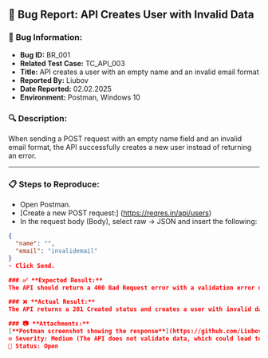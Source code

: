 ## 🐞 **Bug Report: API Creates User with Invalid Data**

### 📄 **Bug Information:**
- **Bug ID:** BR_001
- **Related Test Case:** TC_API_003
- **Title:** API creates a user with an empty name and an invalid email format
- **Reported By:** Liubov
- **Date Reported:** 02.02.2025
- **Environment:** Postman, Windows 10

### 🔍 **Description:**
When sending a POST request with an empty name field and an invalid email format, the API successfully creates a new user instead of returning an error.

---
### 📋 **Steps to Reproduce:**
- Open Postman.
- [Create a new POST request:]
(https://reqres.in/api/users)
- In the request body (Body), select raw → JSON and insert the following:
```json
{
  "name": "",
  "email": "invalidemail"
}
- Click Send.

### ✅ **Expected Result:**
The API should return a 400 Bad Request error with a validation error message.

### ❌ **Actual Result:**
The API returns a 201 Created status and creates a user with invalid data.

### 📷 **Attachments:**
[**Postman screenshot showing the response**](https://github.com/Liubov-Ukr/TestingDemoQA/blob/main/Screenshots/Test-Case-Verify-Error-Handling-for-Invalid-Data-POST-Request.png)
⚙️ Severity: Medium (The API does not validate data, which could lead to inconsistent information in the system)
🔗 Status: Open

